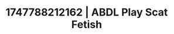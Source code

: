 ---
categories:
- Asian
- Erotic dance
- Flushed skin
- Lip biting
- Hands in hair
image: /assets/images/1747788212162.jpg
layout: post
seo:
  description: Featured content with exclusive ABDL Play, Scat Fetish. HD images available.
  keywords: ABDL Play, Scat Fetish
  og_image: /assets/images/1747788212162.jpg
  schema_type: VisualArtwork
tags:
- ABDL Play
- Scat Fetish
- '#1747788212162'
title: 1747788212162 | ABDL Play Scat Fetish
---